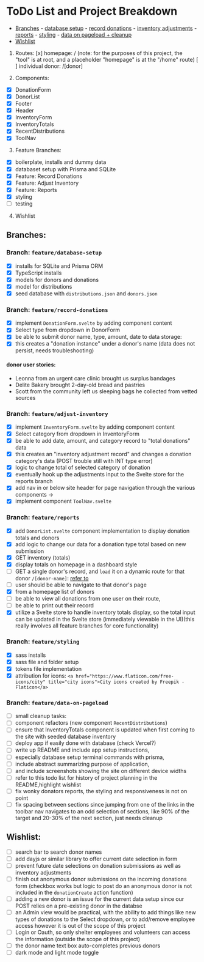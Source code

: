 # ToDo List and Project Breakdown

- [Branches](#branches) - [database setup](#branch-featuredatabase-setup) - [record donations](#branch-featurerecord-donations) - [inventory adjustments](#branch-featureadjust-inventory) - [reports](#branch-featurereports) - [styling](#branch-featurestyling) - [data on pageload + cleanup](#branch-featuredata-on-pageload)
- [Wishlist](#wishlist)

1. Routes:
   [x] homepage: /
   (note: for the purposes of this project, the "tool" is at root, and a placeholder "homepage" is at the "/home" route)
   [ ] individual donor: /[donor]

2. Components:

- [x] DonationForm
- [x] DonorList
- [x] Footer
- [x] Header
- [x] InventoryForm
- [x] InventoryTotals
- [x] RecentDistributions
- [x] ToolNav

3. Feature Branches:

- [x] boilerplate, installs and dummy data
- [x] databaset setup with Prisma and SQLite
- [x] Feature: Record Donations
- [x] Feature: Adjust Inventory
- [x] Feature: Reports
- [x] styling
- [ ] testing

4. Wishlist

## Branches:

### Branch: `feature/database-setup`

- [x] installs for SQLite and Prisma ORM
- [x] TypeScript installs
- [x] models for donors and donations
- [x] model for distributions
- [x] seed database with `distributions.json` and `donors.json`

### Branch: `feature/record-donations`

- [x] implement `DonationForm.svelte` by adding component content
- [x] Select type from dropdown in DonorForm
- [x] be able to submit donor name, type, amount, date to data storage:
- [x] this creates a "donation instance" under a donor's name (data does not persist, needs troubleshooting)

#### donor user stories:

- Leonna from an urgent care clinic brought us surplus bandages
- Delite Bakery brought 2-day-old bread and pastries
- Scott from the community left us sleeping bags he collected from vetted sources

### Branch: `feature/adjust-inventory`

- [x] implement `InventoryForm.svelte` by adding component content
- [x] Select category from dropdown in InventoryForm
- [x] be able to add date, amount, and category record to "total donations" data
- [x] this creates an "inventory adjustment record" and changes a donation category's data (POST trouble still with INT type error)
- [x] logic to change total of selected category of donation
- [x] eventually hook up the adjustments input to the Svelte store for the reports branch
- [x] add nav in or below site header for page navigation through the various components ->
- [x] implement component `ToolNav.svelte`

### Branch: `feature/reports`

- [x] add `DonorList.svelte` component implementation to display donation totals and donors
- [x] add logic to change our data for a donation type total based on new submission
- [x] GET inventory (totals)
- [x] display totals on homepage in a dashboard style
- [ ] GET a single donor's record, and `load` it on a dynamic route for that donor `/[donor-name]`: [refer to](https://learn.svelte.dev/tutorial/await-parent)
- [ ] user should be able to navigate to that donor's page
- [x] from a homepage list of donors
- [ ] be able to view all donations from one user on their route,
- [ ] be able to print out their record
- [x] utilize a Svelte store to handle inventory totals display, so the total input can be updated in the Svelte store (immediately viewable in the UI)(this really involves all feature branches for core functionality)

### Branch: `feature/styling`

- [x] sass installs
- [x] sass file and folder setup
- [x] tokens file implementation
- [x] attribution for icons: `<a href="https://www.flaticon.com/free-icons/city" title="city icons">City icons created by Freepik - Flaticon</a>`

### Branch: `feature/data-on-pageload`

- [ ] small cleanup tasks:
- [ ] component refactors (new component `RecentDistributions`)
- [ ] ensure that InventoryTotals component is updated when first coming to the site with seeded database inventory
- [ ] deploy app if easily done with database (check Vercel?)
- [ ] write up README and include app setup instructions,
- [ ] especially database setup terminal commands with prisma,
- [ ] include abstract summarizing purpose of application,
- [ ] and include screenshots showing the site on different device widths
- [ ] refer to this todo list for history of project planning in the README,highlight wishlist
- [ ] fix wonky donators reports, the styling and responsiveness is not on point
- [ ] fix spacing between sections since jumping from one of the links in the toolbar nav navigates to an odd selection of sections, like 90% of the target and 20-30% of the next section, just needs cleanup

## Wishlist:

- [ ] search bar to search donor names
- [ ] add dayjs or similar library to offer current date selection in form
- [ ] prevent future date selections on donation submissions as well as inventory adjustments
- [ ] finish out anonymous donor submissions on the incoming donations form (checkbox works but logic to post do an anonymous donor is not included in the `donationCreate` action function)
- [ ] adding a new donor is an issue for the current data setup since our POST relies on a pre-existing donor in the databse
- [ ] an Admin view would be practical, with the ability to add things like new types of donations to the Select dropdown, or to add/remove employee access however it is out of the scope of this project
- [ ] Login or Oauth, so only shelter employees and volunteers can access the information (outside the scope of this project)
- [ ] the donor name text box auto-completes previous donors
- [ ] dark mode and light mode toggle
